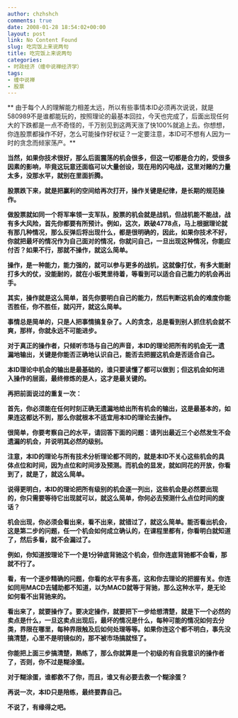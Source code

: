```yaml
---
author: chzhshch
comments: true
date: 2008-01-28 18:54:02+00:00
layout: post
link: No Content Found
slug: 吃完饭上来说两句
title: 吃完饭上来说两句
categories:
- 时政经济（缠中说禅经济学）
tags:
- 缠中说禅
- 股票
---
```


			

** 由于每个人的理解能力相差太远，所以有些事情本ID必须再次说说，就是580989不是谁都能玩的，按照理论的最基本回拉，今天也完成了，后面出现任何大的下跌都是一点不奇怪的，千万别见到这两天涨了快100%就追上去。你想想，你连股票都操作不好，怎么可能操作好权证？一定要注意，本ID可不想有人因为一时的贪念而倾家荡产。**

**当然，如果你技术很好，那么后面震荡的机会很多，但这一切都是合力的，受很多因素的影响，毕竟这玩意还面临可以大量创设，现在用的闪电战，这里对赌的力量太多，没那水平，就别在里面折腾。**

**股票跌下来，就是把赢利的空间给再次打开，操作关键是纪律，是长期的规范操作。**

**做股票就如同一个将军率领一支军队，股票的机会就是战机，但战机能不能战，战有多大风险，首先你都要有所预计。例如，这次，跌破4778点，马上根据理论就有那几种情况，那么反弹后将出现什么，都是很明确的，因此，如果你技术不好，你就把最坏的情况作为自己面对的情况，你就问自己，一旦出现这种情况，你能应付否？如果不行，那就不操作，就这么简单。**

**操作，是一种能力，能力强的，就可以参与更多的战机，这就像打仗，有多大能耐打多大的仗，没能耐的，就在小板凳里待着，等看到可以适合自己能力的机会再出手。**

**其实，操作就是这么简单，首先你要明白自己的能力，然后判断这机会的难度你能否胜任，你不胜任，就闪开，就这么简单。**

**事情总是简单的，只是人把事情搞复杂了。人的贪念，总是看到别人抓住机会就不爽，那样，你就永远不可能进步。**

**对于真正的操作者，只倾听市场与自己的声音，本ID的理论把所有的机会无一遗漏地输出，关键是你能否正确地认识自己，能否去把握这机会是否适合自己。**

**本ID理论中机会的输出是最基础的，谁只要读懂了都可以做到；但这机会如何进入操作的层面，最终修炼的是人，这才是最关键的。**

**再把前面说过的重复一次：**

**首先，你必须能在任何时刻正确无遗漏地给出所有机会的输出，这是最基本的，如果连这都达不到，那么你就根本不适宜用本ID的理论去操作。**

**很简单，你要考察自己的水平，请回答下面的问题：请列出最近三个必然发生不会遗漏的机会，并说明其必然的级别。**

**注意，本ID的理论与所有技术分析理论都不同的，就是本ID不关心这些机会的具体点位和时间，因为点位和时间涉及预测。而机会的显发，就如同花的开放，你看到了，就是了，就这么简单。**

**说得更明白，本ID的理论把所有级别的机会逐一列出，这些机会是必然要出现的，你只需要等待它出现就可以，就这么简单，你何必去预测什么点位时间的废话？**

**机会出现，你必须会看出来，看不出来，就错过了，就这么简单。能否看出机会，这是第二步的问题，任一个机会如何成立确认的，在课程里都有，你看明白就知道了，然后多看，就不会漏过了。**

**例如，你知道按理论下一个是1分钟底背驰这个机会，但你连底背驰都不会看，那就不行了。**

**看，有一个逐步精确的问题，你看的水平有多高，这和你去理论的把握有关。你连如同用MACD去辅助都不知道，以为MACD就等于背驰，那么这种水平，是无论如何看不出背驰来的。**

**看出来了，就要操作了。要决定操作，就要把下一步给想清楚，就是下一个必然的卖点是什么，一旦这卖点出现后，最坏的情况是什么，每种可能的情况如何去分类，界限在哪里，每种界限触及后如何处理等等。如果你连这个都不明白，事先没搞清楚，心里不是明镜似的，那不被市场搞就怪了。**

**你能把上面三步搞清楚，熟练了，那么你就算是一个初级的有自我意识的操作者了，否则，你不过是糊涂蛋。**

**对于糊涂蛋，谁都救不了你，而且，谁又有必要去救一个糊涂蛋？**

**再说一次，本ID只是陪练，最终要靠自己。**

**不说了，有缘得之吧。**
